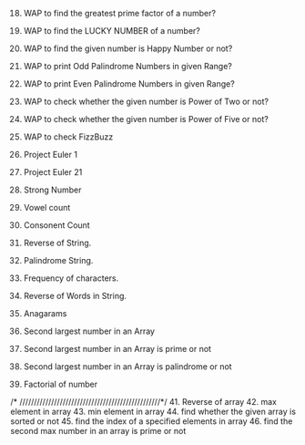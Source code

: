  <!-- 1. WAP to check whether given number is even or not?
 function isEven(num) { 
return num % 2 === 0; 
} 
2. WAP to check whether given number is odd or not?
 function isOdd(num) { 
return num % 2 !== 0; 
} 
3. WAP to find the sum of digits of a number?
 4. WAP to find the count of digits of a number? -->
 <!-- 5. WAP to find the sum of digit sqaure of a number? -->
 <!-- 6. WAP to find the sum of digit power of a number? -->
 <!-- 7. WAP to check whether the given number is Armstrong or not? -->
 <!-- 8. WAP to find reverse of a number? -->
 <!-- 9. WAP to check the given number is palindrome or not? -->
 <!-- 10. WAP to check print Factors of given number? -->
 <!-- 11. WAP to check print Sum Factors of given number? -->
 <!-- 12. WAP to check print Sum Even Factors of given number? -->
 <!-- 13. WAP to check print Sum Odd Factors of given number? -->
 <!-- 14. WAP to check print Count Factors of given number? -->
 <!-- 15. WAP to check whether the given number is Perfect number or not? -->
 <!-- 16. WAP to check whether given number is prime or not? -->
 <!-- 17. WAP to find the prime numbers in a given range? -->
 18. WAP to find the greatest prime factor of a number?
 19. WAP to find the LUCKY NUMBER of a number?

 20. WAP to find the given number is Happy Number or not?

 21. WAP to print Odd Palindrome Numbers in given Range?
 22. WAP to print Even Palindrome Numbers in given Range?
 23. WAP to check whether the given number is Power of Two or not?
 24. WAP to check whether the given number is Power of Five or not?
 25. WAP to check FizzBuzz
 26. Project Euler 1
 27. Project Euler 21
 28. Strong Number
 29. Vowel count
 30. Consonent Count
 31. Reverse of String.
 32. Palindrome String.
 33. Frequency of characters.
 34. Reverse of Words in String.
 35. Anagarams
 36. Second largest number in an Array
 37. Second largest number in an Array is prime or not
 38. Second largest number in an Array is palindrome or not
 39. Factorial of number
 <!-- 40. Fibanacci Series -->
 /* /////////////////////////////////////////////////*/
 41. Reverse of array
 42. max element in array
 43. min element in array
 44. find whether the given array is sorted or not
 45. find the index of a specified elements in array
 46. find the second max number in an array is prime or not



